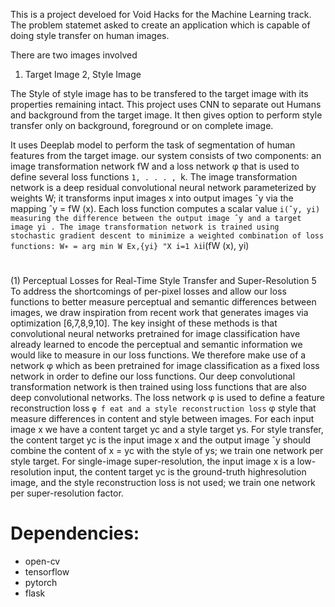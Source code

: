 This is a project develoed for Void Hacks for the Machine Learning track. The problem statemet asked to create an application which is capable of doing style transfer on human images.

There are two images involved
1. Target Image
2, Style Image

The Style of style image has to be transfered to the target image with its properties remaining intact.
This project uses CNN to separate out Humans and background from the target image. It then gives option to perform style transfer only on background, foreground or on complete image.

It uses Deeplab model to perform the task of segmentation of human features from the target image.
our system consists of two components: an image transformation network fW and a loss network φ that is used to define several loss
functions `1, . . . , `k. The image transformation network is a deep residual convolutional neural network parameterized by weights W; it transforms input images
x into output images ˆy via the mapping ˆy = fW (x). Each loss function computes
a scalar value `i(ˆy, yi) measuring the difference between the output image ˆy and
a target image yi
. The image transformation network is trained using stochastic
gradient descent to minimize a weighted combination of loss functions:
W∗ = arg min
W
Ex,{yi}
"X
i=1
λi`i(fW (x), yi)
#
(1)
Perceptual Losses for Real-Time Style Transfer and Super-Resolution 5
To address the shortcomings of per-pixel losses and allow our loss functions
to better measure perceptual and semantic differences between images, we draw
inspiration from recent work that generates images via optimization [6,7,8,9,10].
The key insight of these methods is that convolutional neural networks pretrained for image classification have already learned to encode the perceptual
and semantic information we would like to measure in our loss functions. We
therefore make use of a network φ which as been pretrained for image classification as a fixed loss network in order to define our loss functions. Our deep
convolutional transformation network is then trained using loss functions that
are also deep convolutional networks.
The loss network φ is used to define a feature reconstruction loss `
φ
f eat and
a style reconstruction loss `
φ
style that measure differences in content and style
between images. For each input image x we have a content target yc and a style
target ys. For style transfer, the content target yc is the input image x and the
output image ˆy should combine the content of x = yc with the style of ys; we
train one network per style target. For single-image super-resolution, the input
image x is a low-resolution input, the content target yc is the ground-truth highresolution image, and the style reconstruction loss is not used; we train one
network per super-resolution factor.

# Dependencies:
- open-cv
- tensorflow
- pytorch
- flask
